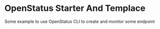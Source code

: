 # OpenStatus Starter And Templace


Some example to use OpenStatus CLI to create and monitor some endpoint
